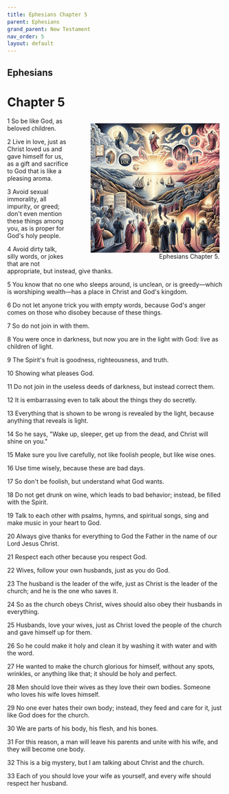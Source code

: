 ```yaml
---
title: Ephesians Chapter 5
parent: Ephesians
grand_parent: New Testament
nav_order: 5
layout: default
---
```


## Ephesians

# Chapter 5

<figure style="float: right; margin-right: 10px;">
    <img src="/assets/Image/Ephesians/500/5.jpg" alt="Ephesians Chapter 5" style="width: 300px; height: 300px; float: right;padding-left: 10px;"/>
    <figcaption style="clear: both;text-align: right;">Ephesians Chapter 5.</figcaption>
</figure>
1 So be like God, as beloved children.

2 Live in love, just as Christ loved us and gave himself for us, as a gift and sacrifice to God that is like a pleasing aroma.

3 Avoid sexual immorality, all impurity, or greed; don't even mention these things among you, as is proper for God's holy people.

4 Avoid dirty talk, silly words, or jokes that are not appropriate, but instead, give thanks.

5 You know that no one who sleeps around, is unclean, or is greedy—which is worshiping wealth—has a place in Christ and God's kingdom.

6 Do not let anyone trick you with empty words, because God's anger comes on those who disobey because of these things.

7 So do not join in with them.

8 You were once in darkness, but now you are in the light with God: live as children of light.

9 The Spirit's fruit is goodness, righteousness, and truth.

10 Showing what pleases God.

11 Do not join in the useless deeds of darkness, but instead correct them.

12 It is embarrassing even to talk about the things they do secretly.

13 Everything that is shown to be wrong is revealed by the light, because anything that reveals is light.

14 So he says, "Wake up, sleeper, get up from the dead, and Christ will shine on you."

15 Make sure you live carefully, not like foolish people, but like wise ones.

16 Use time wisely, because these are bad days.

17 So don't be foolish, but understand what God wants.

18 Do not get drunk on wine, which leads to bad behavior; instead, be filled with the Spirit.

19 Talk to each other with psalms, hymns, and spiritual songs, sing and make music in your heart to God.

20 Always give thanks for everything to God the Father in the name of our Lord Jesus Christ.

21 Respect each other because you respect God.

22 Wives, follow your own husbands, just as you do God.

23 The husband is the leader of the wife, just as Christ is the leader of the church; and he is the one who saves it.

24 So as the church obeys Christ, wives should also obey their husbands in everything.

25 Husbands, love your wives, just as Christ loved the people of the church and gave himself up for them.

26 So he could make it holy and clean it by washing it with water and with the word.

27 He wanted to make the church glorious for himself, without any spots, wrinkles, or anything like that; it should be holy and perfect.

28 Men should love their wives as they love their own bodies. Someone who loves his wife loves himself.

29 No one ever hates their own body; instead, they feed and care for it, just like God does for the church.

30 We are parts of his body, his flesh, and his bones.

31 For this reason, a man will leave his parents and unite with his wife, and they will become one body.

32 This is a big mystery, but I am talking about Christ and the church.

33 Each of you should love your wife as yourself, and every wife should respect her husband.


